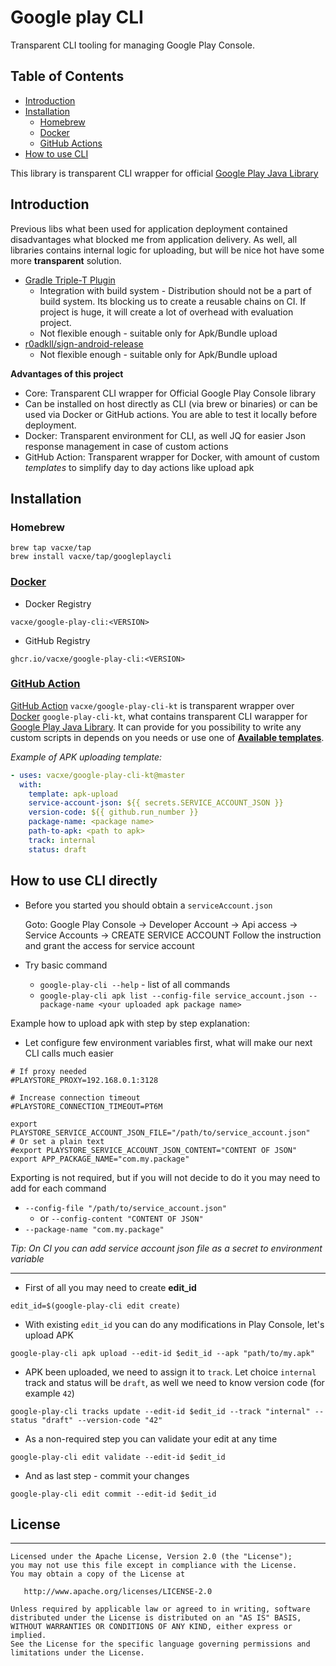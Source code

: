 # Google play CLI
Transparent CLI tooling for managing Google Play Console.

## Table of Contents

- [Introduction](#introduction)
- [Installation](#installation)
  - [Homebrew](#homebrew)
  - [Docker](#docker)
  - [GitHub Actions](#github-action)
- [How to use CLI](#how-to-use-cli-directly)

This library is transparent CLI wrapper for official [Google Play Java Library](https://developers.google.com/android-publisher/api-ref)

## Introduction

Previous libs what been used for application deployment contained disadvantages what blocked me from application delivery. As well, all libraries contains internal logic for uploading, but will be nice hot have some more **transparent** solution.
* [Gradle Triple-T Plugin](https://github.com/Triple-T/gradle-play-publisher)
  * Integration with build system - Distribution should not be a part of build system. Its blocking us to create a reusable chains on CI. If project is huge, it will create a lot of overhead with evaluation project.
  * Not flexible enough - suitable only for Apk/Bundle upload
* [r0adkll/sign-android-release](https://github.com/r0adkll/sign-android-release)
  * Not flexible enough - suitable only for Apk/Bundle upload

**Advantages of this project**
  * Core: Transparent CLI wrapper for Official Google Play Console library
  * Can be installed on host directly as CLI (via brew or binaries) or can be used via Docker or GitHub actions. You are able to test it locally before deployment.
  * Docker: Transparent environment for CLI, as well JQ for easier Json response management in case of custom actions
  * GitHub Action: Transparent wrapper for Docker, with amount of custom *templates* to simplify day to day actions like upload apk

## Installation

### Homebrew

```
brew tap vacxe/tap
brew install vacxe/tap/googleplaycli
```

### [Docker](https://github.com/Vacxe/google-play-cli-kt/pkgs/container/google-play-cli)

* Docker Registry
```
vacxe/google-play-cli:<VERSION>
```

* GitHub Registry
```
ghcr.io/vacxe/google-play-cli:<VERSION>
```

### [GitHub Action](https://github.com/marketplace/actions/google-play-console)

[GitHub Action](https://github.com/marketplace/actions/google-play-console) `vacxe/google-play-cli-kt` is transparent wrapper over [Docker](https://github.com/Vacxe/google-play-cli-kt/pkgs/container/google-play-cli) `google-play-cli-kt`, what contains transparent CLI warapper for [Google Play Java Library](https://developers.google.com/android-publisher/api-ref). It can provide for you possibility to write any custom scripts in depends on you needs or use one of **[Available templates](github-action/README.md)**.

*Example of APK uploading template:*
```yaml
- uses: vacxe/google-play-cli-kt@master
  with:
    template: apk-upload
    service-account-json: ${{ secrets.SERVICE_ACCOUNT_JSON }}
    version-code: ${{ github.run_number }}
    package-name: <package name>
    path-to-apk: <path to apk>
    track: internal
    status: draft
```

## How to use CLI directly
* Before you started you should obtain a `serviceAccount.json`

  Goto: Google Play Console -> Developer Account -> Api access -> Service Accounts -> CREATE SERVICE ACCOUNT
  Follow the instruction and grant the access for service account
* Try basic command
  * ```google-play-cli --help``` - list of all commands
  * ```google-play-cli apk list --config-file service_account.json --package-name <your uploaded apk package name>```

Example how to upload apk with step by step explanation:

* Let configure few environment variables first, what will make our next CLI calls much easier
```shell
# If proxy needed
#PLAYSTORE_PROXY=192.168.0.1:3128

# Increase connection timeout
#PLAYSTORE_CONNECTION_TIMEOUT=PT6M

export PLAYSTORE_SERVICE_ACCOUNT_JSON_FILE="/path/to/service_account.json"
# Or set a plain text
#export PLAYSTORE_SERVICE_ACCOUNT_JSON_CONTENT="CONTENT OF JSON"
export APP_PACKAGE_NAME="com.my.package"
```

Exporting is not required, but if you will not decide to do it you may need to add for each command
* `--config-file "/path/to/service_account.json"`
  * or `--config-content "CONTENT OF JSON"`
* `--package-name "com.my.package"`

*Tip: On CI you can add service account json file as a secret to environment variable*

---

* First of all you may need to create **edit_id**
```shell
edit_id=$(google-play-cli edit create)
```
* With existing `edit_id` you can do any modifications in Play Console, let's upload APK
```shell
google-play-cli apk upload --edit-id $edit_id --apk "path/to/my.apk"
```
* APK been uploaded, we need to assign it to `track`. Let choice `internal` track and status will be `draft`, as well we need to know version code (for example `42`)
```shell
google-play-cli tracks update --edit-id $edit_id --track "internal" --status "draft" --version-code "42"
```
* As a non-required step you can validate your edit at any time
```shell
google-play-cli edit validate --edit-id $edit_id
```
* And as last step - commit your changes
```shell
google-play-cli edit commit --edit-id $edit_id
```

## License

-------

    Licensed under the Apache License, Version 2.0 (the "License");
    you may not use this file except in compliance with the License.
    You may obtain a copy of the License at

       http://www.apache.org/licenses/LICENSE-2.0

    Unless required by applicable law or agreed to in writing, software
    distributed under the License is distributed on an "AS IS" BASIS,
    WITHOUT WARRANTIES OR CONDITIONS OF ANY KIND, either express or implied.
    See the License for the specific language governing permissions and
    limitations under the License.
